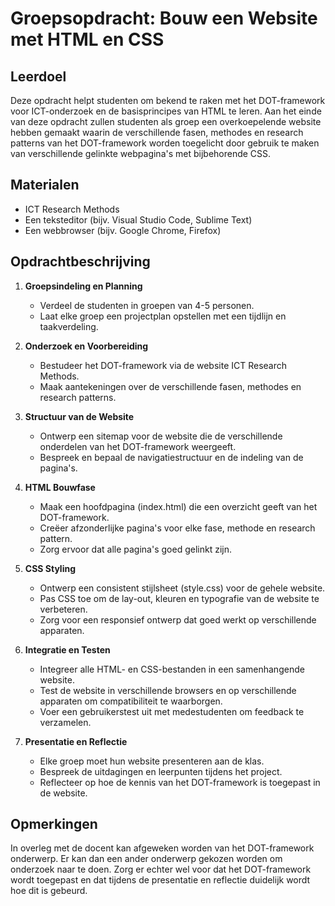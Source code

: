 # Groepsopdracht: Bouw een Website met HTML en CSS

## Leerdoel
Deze opdracht helpt studenten om bekend te raken met het DOT-framework voor ICT-onderzoek en de basisprincipes van HTML te leren. Aan het einde van deze opdracht zullen studenten als groep een overkoepelende website hebben gemaakt waarin de verschillende fasen, methodes en research patterns van het DOT-framework worden toegelicht door gebruik te maken van verschillende gelinkte webpagina's met bijbehorende CSS.

## Materialen
- ICT Research Methods
- Een teksteditor (bijv. Visual Studio Code, Sublime Text)
- Een webbrowser (bijv. Google Chrome, Firefox)

## Opdrachtbeschrijving

1. **Groepsindeling en Planning**
   - Verdeel de studenten in groepen van 4-5 personen.
   - Laat elke groep een projectplan opstellen met een tijdlijn en taakverdeling.

2. **Onderzoek en Voorbereiding**
   - Bestudeer het DOT-framework via de website ICT Research Methods.
   - Maak aantekeningen over de verschillende fasen, methodes en research patterns.

3. **Structuur van de Website**
   - Ontwerp een sitemap voor de website die de verschillende onderdelen van het DOT-framework weergeeft.
   - Bespreek en bepaal de navigatiestructuur en de indeling van de pagina's.

4. **HTML Bouwfase**
   - Maak een hoofdpagina (index.html) die een overzicht geeft van het DOT-framework.
   - Creëer afzonderlijke pagina's voor elke fase, methode en research pattern.
   - Zorg ervoor dat alle pagina's goed gelinkt zijn.

5. **CSS Styling**
   - Ontwerp een consistent stijlsheet (style.css) voor de gehele website.
   - Pas CSS toe om de lay-out, kleuren en typografie van de website te verbeteren.
   - Zorg voor een responsief ontwerp dat goed werkt op verschillende apparaten.

6. **Integratie en Testen**
   - Integreer alle HTML- en CSS-bestanden in een samenhangende website.
   - Test de website in verschillende browsers en op verschillende apparaten om compatibiliteit te waarborgen.
   - Voer een gebruikerstest uit met medestudenten om feedback te verzamelen.

7. **Presentatie en Reflectie**
   - Elke groep moet hun website presenteren aan de klas.
   - Bespreek de uitdagingen en leerpunten tijdens het project.
   - Reflecteer op hoe de kennis van het DOT-framework is toegepast in de website.

## Opmerkingen
In overleg met de docent kan afgeweken worden van het DOT-framework onderwerp. Er kan dan een ander onderwerp gekozen worden om onderzoek naar te doen. Zorg er echter wel voor dat het DOT-framework wordt toegepast en dat tijdens de presentatie en reflectie duidelijk wordt hoe dit is gebeurd.